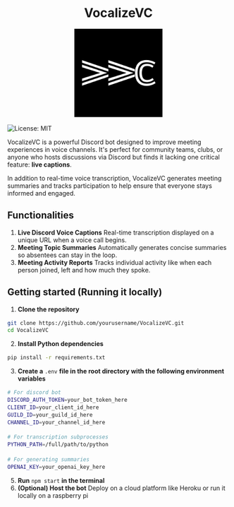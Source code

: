 <h1 align="center">VocalizeVC</h1>
<p align="center">
    <img src="./static/VVC.png" alt="Logo" width="200"/>
</p>

![License: MIT](https://img.shields.io/badge/License-MIT-yellow.svg)

VocalizeVC is a powerful Discord bot designed to improve meeting experiences in voice channels. It's perfect for community teams, clubs, or anyone who hosts discussions via Discord but finds it lacking one critical feature: **live captions**.

In addition to real-time voice transcription, VocalizeVC generates meeting summaries and tracks participation to help ensure that everyone stays informed and engaged.

## Functionalities
1. **Live Discord Voice Captions**
Real-time transcription displayed on a unique URL when a voice call begins.
2. **Meeting Topic Summaries**
Automatically generates concise summaries so absentees can stay in the loop.
3. **Meeting Activity Reports**
Tracks individual activity like when each person joined, left and how much they spoke.

## Getting started (Running it locally)
1. **Clone the repository**
```bash
git clone https://github.com/yourusername/VocalizeVC.git
cd VocalizeVC
```
2. **Install Python dependencies**
```bash
pip install -r requirements.txt
```
3. **Create a** `.env` **file in the root directory with the following environment variables**
```bash
# For discord bot
DISCORD_AUTH_TOKEN=your_bot_token_here
CLIENT_ID=your_client_id_here
GUILD_ID=your_guild_id_here
CHANNEL_ID=your_channel_id_here

# For transcription subprocesses
PYTHON_PATH=/full/path/to/python

# For generating summaries
OPENAI_KEY=your_openai_key_here
```
5. **Run** `npm start` **in the terminal**
6. **(Optional) Host the bot**
Deploy on a cloud platform like Heroku or run it locally on a raspberry pi
